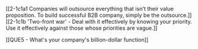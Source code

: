 [[2-1c1a1 Companies will outsource everything that isn’t their value proposition. To build successful B2B company, simply be the outsource.]]
[[2-1c1b 'Two-front war' - Deal with it effectively by knowing your priority. Use it effectively against those whose priorities are vague.]]

[[QUE5 - What's your company's billion-dollar function]]

